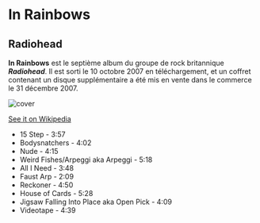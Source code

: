 # In Rainbows

## Radiohead

**In Rainbows** est le septième album du groupe de rock britannique _**Radiohead**_. Il est sorti le 10 octobre 2007 en téléchargement, et un coffret contenant un disque supplémentaire a été mis en vente dans le commerce le 31 décembre 2007.

![cover](https://upload.wikimedia.org/wikipedia/en/1/14/Inrainbowscover.png)

[See it on Wikipedia](https://en.wikipedia.org/wiki/In_Rainbows)

- 15 Step - 3:57
- Bodysnatchers - 4:02
- Nude - 4:15
- Weird Fishes/Arpeggi aka Arpeggi - 5:18
- All I Need - 3:48
- Faust Arp - 2:09
- Reckoner - 4:50
- House of Cards - 5:28
- Jigsaw Falling Into Place aka Open Pick - 4:09
- Videotape - 4:39
